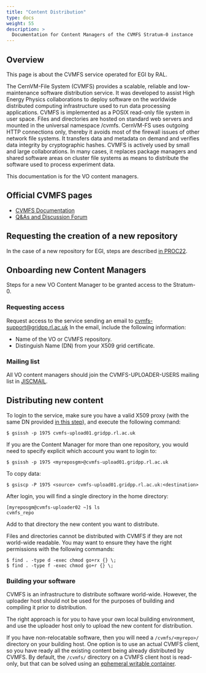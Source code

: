 ```yaml
---
title: "Content Distribution"
type: docs
weight: 55
description: >
  Documentation for Content Managers of the CVMFS Stratum-0 instance
---
```


## Overview

This page is about the CVMFS service operated for EGI by RAL.

The CernVM-File System (CVMFS) provides a scalable, reliable and low-maintenance
software distribution service. It was developed to assist High Energy Physics
collaborations to deploy software on the worldwide distributed computing
infrastructure used to run data processing applications. CVMFS is implemented as
a POSIX read-only file system in user space. Files and directories are hosted on
standard web servers and mounted in the universal namespace /cvmfs. CernVM-FS
uses outgoing HTTP connections only, thereby it avoids most of the firewall
issues of other network file systems. It transfers data and metadata on demand
and verifies data integrity by cryptographic hashes. CVMFS is actively used by
small and large collaborations.  In many cases, it replaces package managers and
shared software areas on cluster file systems as means to distribute the
software used to process experiment data.

This documentation is for the VO content managers.

## Official CVMFS pages

- [CVMFS Documentation](https://cvmfs.readthedocs.io/en/latest/)
- [Q&As and Discussion Forum](https://cernvm-forum.cern.ch/)

## Requesting the creation of a new repository

In the case of a new repository for EGI, steps are described
[in PROC22](https://ims.egi.eu/display/EGIPP/PROC22+Support+for+CVMFS+replication+across+the+EGI+Infrastructure).

## Onboarding new Content Managers

Steps for a new VO Content Manager to be granted access to the Stratum-0.

### Requesting access

Request access to the service sending an email to cvmfs-support@gridpp.rl.ac.uk
In the email, include the following information:

- Name of the VO or CVMFS repository.
- Distinguish Name (DN) from your X509 grid certificate.

### Mailing list

All VO content managers should join the CVMFS-UPLOADER-USERS mailing list in
[JISCMAIL](https://www.jiscmail.ac.uk/cgi-bin/webadmin?A0=cvmfs-uploader-users).

## Distributing new content

To login to the service, make sure you have a valid X509 proxy (with the same DN
provided [in this step](#request-access)),
and execute the following command:

```shell
$ gsissh -p 1975 cvmfs-upload01.gridpp.rl.ac.uk
```

If you are the Content Manager for more than one repository, you would need to
specify explicit which account you want to login to:

```shell
$ gsissh -p 1975 <myreposgm>@cvmfs-upload01.gridpp.rl.ac.uk
```

To copy data:

```shell
$ gsiscp -P 1975 <source> cvmfs-upload01.gridpp.rl.ac.uk:<destination>
```

After login, you will find a single directory in the home directory:

```shell
[myreposgm@cvmfs-uploader02 ~]$ ls
cvmfs_repo
```

Add to that directory the new content you want to distribute.

Files and directories cannot be distributed with CVMFS if they are not
world-wide readable. You may want to ensure they have the right permissions with
the following commands:

```shell
$ find . -type d -exec chmod go+rx {} \;
$ find . -type f -exec chmod go+r {} \;
```

### Building your software

CVMFS is an infrastructure to distribute software world-wide. However, the
uploader host should not be used for the purposes of building and compiling it
prior to distribution.

The right approach is for you to have your own local building environment, and
use the uploader host only to upload the new content for distribution.

If you have non-relocatable software, then you will need a
`/cvmfs/<myrepo>/` directory on your building host. One option is to use an
actual CVMFS client, so you have ready all the existing content being already
distributed by CVMFS.
By default, the `/cvmfs/` directory on a CVMFS client host is read-only, but that
can be solved using an
[ephemeral writable container](https://cvmfs.readthedocs.io/en/latest/cpt-enter.html).
